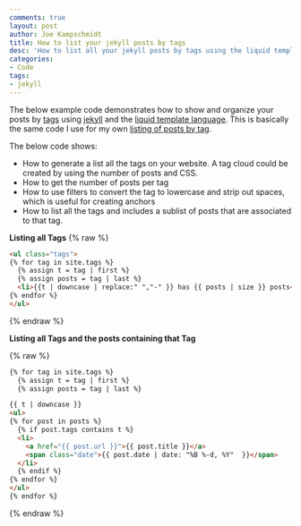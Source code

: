 ```yaml
---
comments: true
layout: post
author: Joe Kampschmidt
title: How to list your jekyll posts by tags
desc: 'How to list all your jekyll posts by tags using the liquid templating syntax and markdown'
categories:
- Code
tags:
- jekyll
---
```


The below example code demonstrates how to show and organize your posts by [tags](http://jekyllrb.com/docs/frontmatter/) using [jekyll](http://jekyllrb.com/) and the [liquid template language](http://docs.shopify.com/themes/liquid-documentation/basics). This is basically the same code I use for my own [listing of posts by tag](/tag/).

The below code shows:

- How to generate a list all the tags on your website. A tag cloud could be created by using the number of posts and CSS.
- How to get the number of posts per tag
- How to use filters to convert the tag to lowercase and strip out spaces, which is useful for creating anchors
- How to list all the tags and includes a sublist of posts that are associated to that tag.

**Listing all Tags**
{% raw %}
```html
<ul class="tags">
{% for tag in site.tags %}
  {% assign t = tag | first %}
  {% assign posts = tag | last %}
  <li>{{t | downcase | replace:" ","-" }} has {{ posts | size }} posts</li>
{% endfor %}
</ul>
```
{% endraw %}


**Listing all Tags and the posts containing that Tag**

{% raw %}
```html
{% for tag in site.tags %}
  {% assign t = tag | first %}
  {% assign posts = tag | last %}

{{ t | downcase }}
<ul>
{% for post in posts %}
  {% if post.tags contains t %}
  <li>
    <a href="{{ post.url }}">{{ post.title }}</a>
    <span class="date">{{ post.date | date: "%B %-d, %Y"  }}</span>
  </li>
  {% endif %}
{% endfor %}
</ul>
{% endfor %}
```
{% endraw %}
